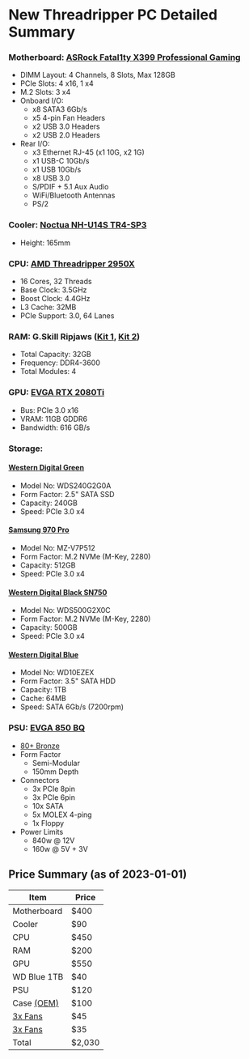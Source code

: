 # New Threadripper PC Detailed Summary

### Motherboard: [ASRock Fatal1ty X399 Professional Gaming](https://www.asrock.com/mb/AMD/Fatal1ty%20X399%20Professional%20Gaming/index.asp)
* DIMM Layout: 4 Channels, 8 Slots, Max 128GB
* PCIe Slots: 4 x16, 1 x4
* M.2 Slots: 3 x4
* Onboard I/O:
  * x8 SATA3 6Gb/s
  * x5 4-pin Fan Headers
  * x2 USB 3.0 Headers
  * x2 USB 2.0 Headers
* Rear I/O:
  * x3 Ethernet RJ-45 (x1 10G, x2 1G)
  * x1 USB-C 10Gb/s
  * x1 USB 10Gb/s
  * x8 USB 3.0
  * S/PDIF + 5.1 Aux Audio
  * WiFi/Bluetooth Antennas
  * PS/2

### Cooler: [Noctua NH-U14S TR4-SP3](https://noctua.at/en/nh-u14s-tr4-sp3)
* Height: 165mm

### CPU: [AMD Threadripper 2950X](https://www.amd.com/en/products/cpu/amd-ryzen-threadripper-2950x)
* 16 Cores, 32 Threads
* Base Clock: 3.5GHz
* Boost Clock: 4.4GHz
* L3 Cache: 32MB
* PCIe Support: 3.0, 64 Lanes

### RAM: G.Skill Ripjaws ([Kit 1](https://www.gskill.com/product/165/184/1562832515/F4-3600C18D-16GVK), [Kit 2](https://www.gskill.com/product/165/184/1536051007/F4-3600C19D-16GVRB))
* Total Capacity: 32GB
* Frequency: DDR4-3600
* Total Modules: 4

### GPU: [EVGA RTX 2080Ti](https://www.evga.com/products/specs/gpu.aspx?pn=d34ea4aa-1d64-4e99-ad21-853c936d1555)
* Bus: PCIe 3.0 x16
* VRAM: 11GB GDDR6
* Bandwidth: 616 GB/s

### Storage:
#### [Western Digital Green](https://www.westerndigital.com/products/internal-drives/wd-green-sata-2-5-ssd#WDS240G3G0A)
* Model No: WDS240G2G0A
* Form Factor: 2.5" SATA SSD
* Capacity: 240GB
* Speed: PCIe 3.0 x4

#### [Samsung 970 Pro](https://www.samsung.com/au/memory-storage/nvme-ssd/970-pro-nvme-m-2-ssd-512gb-mz-v7p512bw/)
* Model No: MZ-V7P512
* Form Factor: M.2 NVMe (M-Key, 2280)
* Capacity: 512GB
* Speed: PCIe 3.0 x4

#### [Western Digital Black SN750](https://www.westerndigital.com/products/internal-drives/wd-black-sn750-nvme-ssd#WDS500G3XHC)
* Model No: WDS500G2X0C
* Form Factor: M.2 NVMe (M-Key, 2280)
* Capacity: 500GB
* Speed: PCIe 3.0 x4

#### [Western Digital Blue](https://www.westerndigital.com/products/internal-drives/wd-blue-desktop-sata-hdd#WD10EZEX)
* Model No: WD10EZEX
* Form Factor: 3.5" SATA HDD
* Capacity: 1TB
* Cache: 64MB
* Speed: SATA 6Gb/s (7200rpm)

### PSU: [EVGA 850 BQ](https://www.evga.com/products/product.aspx?pn=110-BQ-0850-V1)
* [80+ Bronze](/tech/info/80plus)
* Form Factor
  * Semi-Modular
  * 150mm Depth
* Connectors
  * 3x PCIe 8pin
  * 3x PCIe 6pin
  * 10x SATA
  * 5x MOLEX 4-ping
  * 1x Floppy
* Power Limits
  * 840w @ 12V
  * 160w @ 5V + 3V

## Price Summary (as of 2023-01-01)
| Item | Price |
| ---- | ----- |
| Motherboard | $400 |
| Cooler | $90 |
| CPU | $450 |
| RAM | $200 |
| GPU | $550 |
| WD Blue 1TB | $40 |
| PSU | $120 |
| Case [(OEM)](https://pisces.bbystatic.com/image2/BestBuy_US/images/products/6032/6032004cv11d.jpg) | $100 |
| [3x Fans](https://www.amazon.com/dp/B07CG2PGY6) | $45 |
| [3x Fans](https://www.amazon.com/dp/B07KGYG8N7) | $35 |
| Total | $2,030 |
